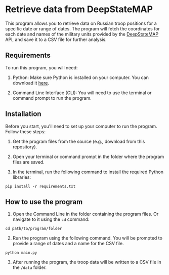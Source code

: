 # Retrieve data from DeepStateMAP

This program allows you to retrieve data on Russian troop positions for a specific date or range of dates. The program will fetch the coordinates for each date and names of the military units provided by the [DeepStateMAP](https://deepstatemap.live/#8/51.1569543/34.6343994) API, and save it to a CSV file for further analysis.

## Requirements

To run this program, you will need:

1. Python: Make sure Python is installed on your computer. You can download it [here](https://www.python.org/downloads/).

2. Command Line Interface (CLI): You will need to use the terminal or command prompt to run the program.

## Installation

Before you start, you'll need to set up your computer to run the program. Follow these steps:

1. Get the program files from the source (e.g., download from this repository).

2. Open your terminal or command prompt in the folder where the program files are saved.

3. In the terminal, run the following command to install the required Python libraries:

```
pip install -r requirements.txt
```

## How to use the program

1. Open the Command Line in the folder containing the program files. Or navigate to it using the `cd` command:

```
cd path/to/program/folder
```

2. Run the program using the following command. You will be prompted to provide a range of dates and a name for the CSV file.

```
python main.py
```

3. After running the program, the troop data will be written to a CSV file in the `/data` folder.
